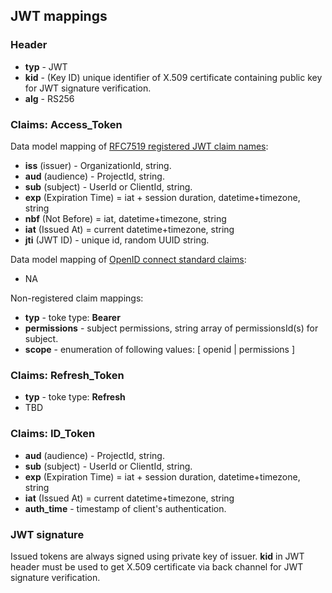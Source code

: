 ## JWT mappings

### Header  
* __typ__ - JWT
* __kid__ - (Key ID) unique identifier of X.509 certificate 
  containing public key for JWT signature verification. 
* __alg__ - RS256 

### Claims: Access_Token
Data model mapping of [RFC7519 registered JWT claim names](https://tools.ietf.org/html/rfc7519#section-4):
* __iss__ (issuer) - OrganizationId, string. 
* __aud__ (audience) - ProjectId, string.
* __sub__ (subject) - UserId or ClientId, string.
* __exp__ (Expiration Time) = iat + session duration, datetime+timezone, string
* __nbf__ (Not Before) = iat, datetime+timezone, string
* __iat__ (Issued At) = current datetime+timezone, string
* __jti__ (JWT ID) - unique id, random UUID string.

Data model mapping of [OpenID connect standard claims](https://openid.net/specs/openid-connect-core-1_0.html#Claims):
* NA

Non-registered claim mappings:
* __typ__ - toke type: __Bearer__
* __permissions__ - subject permissions, string array of permissionsId(s) for subject. 
* __scope__ - enumeration of following values: [ openid | permissions ]

### Claims: Refresh_Token
* __typ__ - toke type: __Refresh__
* TBD

### Claims: ID_Token
* __aud__ (audience) - ProjectId, string.
* __sub__ (subject) - UserId or ClientId, string.
* __exp__ (Expiration Time) = iat + session duration, datetime+timezone, string
* __iat__ (Issued At) = current datetime+timezone, string
* __auth_time__ - timestamp of client's authentication.

### JWT signature 
Issued tokens are always signed using private key of issuer.
__kid__ in JWT header must be used to get X.509 certificate via 
back channel for JWT signature verification.
 

